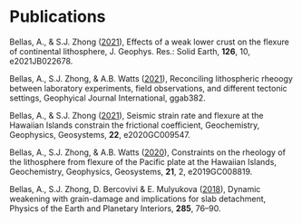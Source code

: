 # Publications
Bellas, A., & S.J. Zhong ([2021](.pdf)), Effects of a weak lower crust on the flexure of continental lithosphere, J. Geophys. Res.: Solid Earth, **126**, 10, e2021JB022678.

Bellas, A., S.J. Zhong, & A.B. Watts ([2021](.pdf)), Reconciling lithospheric rheoogy between laboratory experiments, field observations, and different tectonic settings, Geophyical Journal International, ggab382.

Bellas, A., & S.J. Zhong ([2021](BellasZhong_2021_G3.pdf)), Seismic strain rate and flexure at the Hawaiian Islands constrain the frictional coefficient, Geochemistry, Geophysics, Geosystems, **22**, e2020GC009547.

Bellas, A., S.J. Zhong, & A.B. Watts ([2020](BellasZhongWatts_2020_G3.pdf)), Constraints on the rheology of the lithosphere from flexure of the Pacific plate at the Hawaiian Islands, Geochemistry, Geophysics, Geosystems, **21**, 2, e2019GC008819.

Bellas, A., S.J. Zhong, D. Bercovivi & E. Mulyukova ([2018](Bellas_2018_PEPI.pdf)), Dynamic weakening with grain-damage and implications for slab detachment, Physics of the Earth and Planetary Interiors, **285**, 76–90.
